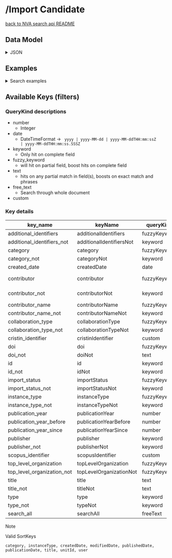 # /Import Candidate

[back to NVA search api README](/README.md#nva-search-api)

## Data Model
<details>
<summary>JSON</summary>

```json
{
  "importStatus": {
    "candidateStatus": "NOT_IMPORTED",
    "modifiedDate": "2023-11-20T19:38:32.362135196Z"
  },
  "collaborationType": "NonCollaborative",
  "type": "ImportCandidateSummary",
  "publicationInstance": {
    "volume": "60",
    "issue": "3",
    "articleNumber": "036102",
    "type": "AcademicArticle"
  },
  "associatedArtifacts": [],
  "journal": {
    "id": "https://api.dev.nva.aws.unit.no/publication-channels-v2/journal/899497CD-FC96-431D-BE38-5B10F1428969/2021",
    "type": "Journal"
  },
  "createdDate": "2023-11-20T19:38:32.361612653Z",
  "totalVerifiedContributors": 0,
  "mainTitle": "All-optical multi-wavelength regenerator based on four-wave mixing",
  "organizations": [],
  "additionalIdentifiers": [
    {
      "sourceName": "Scopus",
      "type": "AdditionalIdentifier",
      "value": "2-s2.0-85104787031"
    },
    {
      "sourceName": "Cristin",
      "type": "AdditionalIdentifier",
      "value": "3212342"
    }
  ],
  "publicationYear": "2021",
  "id": "https://api.dev.nva.aws.unit.no/publication/import-candidate/018bee3ddae4-653812a8-ed19-469b-8078-c3b488f71f74",
  "contributors": [
    {
      "sequence": 1,
      "role": {
        "type": "Creator"
      },
      "identity": {
        "name": "Muhammad Usama Khan",
        "type": "Identity"
      },
      "correspondingAuthor": false,
      "affiliations": [
        {
          "type": "Organization",
          "labels": {
            "en": "National University of Sciences and Technology, School of Electrical Engineering and Computer Science"
          }
        }
      ],
      "type": "Contributor"
    },
    {
      "sequence": 2,
      "role": {
        "type": "Creator"
      },
      "identity": {
        "name": "Abdulah Jeza Aljohani",
        "type": "Identity"
      },
      "correspondingAuthor": false,
      "affiliations": [
        {
          "id": "https://api.dev.nva.aws.unit.no/cristin/organization/54400004.0.0.0",
          "type": "Organization",
          "labels": {
            "nb": "King Abdul Aziz University",
            "en": "King Abdul Aziz University"
          }
        }
      ],
      "type": "Contributor"
    },
    {
      "sequence": 3,
      "role": {
        "type": "Creator"
      },
      "identity": {
        "name": "Aamir Gulistan",
        "orcId": "https://orcid.org/0000-0002-9520-4211",
        "type": "Identity"
      },
      "correspondingAuthor": false,
      "affiliations": [
        {
          "id": "https://api.dev.nva.aws.unit.no/cristin/organization/20277.0.0.0",
          "type": "Organization",
          "labels": {
            "nb": "Simula Metropolitan Center for Digital Engineering"
          }
        },
        {
          "id": "https://api.dev.nva.aws.unit.no/cristin/organization/7498.0.0.0",
          "type": "Organization",
          "labels": {
            "nb": "Simula Research Laboratory"
          }
        }
      ],
      "type": "Contributor"
    },
    {
      "sequence": 4,
      "role": {
        "type": "Creator"
      },
      "identity": {
        "name": "Salman Ghafoor",
        "orcId": "https://orcid.org/0000-0002-1031-4471",
        "type": "Identity"
      },
      "correspondingAuthor": true,
      "affiliations": [
        {
          "type": "Organization",
          "labels": {
            "en": "National University of Sciences and Technology, School of Electrical Engineering and Computer Science"
          }
        }
      ],
      "type": "Contributor"
    }
  ],
  "doi": "https://doi.org/10.1117/1.OE.60.3.036102",
  "totalContributors": 4
}

```

</details>

## Examples

<details>
<summary>Search examples</summary>


### By a specific contributor

```http request
GET /search/resources?contributor=https%3A%2F%2Fapi.test.nva.aws.unit.no%2Fcristin%2Fperson%2F538786 HTTP/1.1
Host: api.test.nva.aws.unit.no
Accept: application/json

```

### By title

```http request
GET /search/resources?title=My+very+specific+title HTTP/1.1
Host: api.test.nva.aws.unit.no
Accept: application/json

```

### By category

```http request
GET /search/resources?category=AcademicArticle&category=AcademicMonograph HTTP/1.1
Host: api.test.nva.aws.unit.no
Accept: application/json

```

### Free text

```http request
GET /search/resources?query=Some+specific+phrase HTTP/1.1
Host: api.test.nva.aws.unit.no
Accept: application/json

```

</details>

## Available Keys (filters)

### QueryKind descriptions
* number
  * Integer
* date
  * DateTimeFormat -> <code> yyyy | yyyy-MM-dd | yyyy-MM-ddTHH:mm:ssZ | yyyy-MM-ddTHH:mm:ss.SSSZ</code>
* keyword
  * Only hit on complete field
* fuzzy_keyword
  * will hit on partial field, boost hits on complete field
* text
  * hits on any partial match in field(s), boosts on exact match and phrases
* free_text
  * Search through whole document
* custom

### Key details

| key_name                   | keyName                  | queryKind     | scope                    | paths                                                                |
|----------------------------|--------------------------|---------------|--------------------------|----------------------------------------------------------------------|
| additional_identifiers     | additionalIdentifiers    | fuzzyKeyword  | one_or_more_item         | additionalIdentifiers.value                                          |
| additional_identifiers_not | additionalIdentifiersNot | keyword       | no_items                 | additionalIdentifiers.value.keyword                                  |
| category                   | category                 | fuzzyKeyword  | one_or_more_item         | publicationInstance.type                                             |
| category_not               | categoryNot              | keyword       | no_items                 | publicationInstance.type.keyword                                     |
| created_date               | createdDate              | date          | between                  | createdDate                                                          |
| contributor                | contributor              | fuzzyKeyword  | all_items                | contributors.identity.id, contributors.identity.name                 |
| contributor_not            | contributorNot           | keyword       | no_items                 | contributors.identity.id.keyword, contributors.identity.name.keyword |
| contributor_name           | contributorName          | fuzzyKeyword  | all_items                | contributors.identity.name                                           |
| contributor_name_not       | contributorNameNot       | keyword       | no_items                 | contributors.identity.name.keyword                                   |
| collaboration_type         | collaborationType        | fuzzyKeyword  | one_or_more_item         | collaborationType                                                    |
| collaboration_type_not     | collaborationTypeNot     | keyword       | no_items                 | collaborationType.keyword                                            |
| cristin_identifier         | cristinIdentifier        | custom        | all_items                | CRISTIN_IDENTIFIER                                                   |
| doi                        | doi                      | fuzzyKeyword  | one_or_more_item         | doi                                                                  |
| doi_not                    | doiNot                   | text          | no_items                 | doi                                                                  |
| id                         | id                       | keyword       | one_or_more_item         | id.keyword                                                           |
| id_not                     | idNot                    | keyword       | no_items                 | id.keyword                                                           |
| import_status              | importStatus             | fuzzyKeyword  | one_or_more_item         | importStatus.candidateStatus                                         |
| import_status_not          | importStatusNot          | keyword       | no_items                 | importStatus.candidateStatus.keyword                                 |
| instance_type              | instanceType             | fuzzyKeyword  | one_or_more_item         | type                                                                 |
| instance_type_not          | instanceTypeNot          | keyword       | no_items                 | type.keyword                                                         |
| publication_year           | publicationYear          | number        | between                  | publicationYear                                                      |
| publication_year_before    | publicationYearBefore    | number        | less_than                | publicationYear                                                      |
| publication_year_since     | publicationYearSince     | number        | greater_than_or_equal_to | publicationYear                                                      |
| publisher                  | publisher                | keyword       | all_items                | publisher.id.keyword                                                 |
| publisher_not              | publisherNot             | keyword       | no_items                 | publisher.id.keyword                                                 |
| scopus_identifier          | scopusIdentifier         | custom        | all_items                | SCOPUS_IDENTIFIER                                                    |
| top_level_organization     | topLevelOrganization     | fuzzyKeyword  | one_or_more_item         | organizations.id                                                     |
| top_level_organization_not | topLevelOrganizationNot  | fuzzyKeyword  | no_items                 | organizations.id                                                     |
| title                      | title                    | text          | all_items                | mainTitle                                                            |
| title_not                  | titleNot                 | text          | no_items                 | mainTitle                                                            |
| type                       | type                     | keyword       | all_items                | type.keyword                                                         |
| type_not                   | typeNot                  | keyword       | no_items                 | type.keyword                                                         |
| search_all                 | searchAll                | freeText      | all_items                | q                                                                    |
> [!NOTE]
> <p>Valid SortKeys </p>
>
> ```
> category, instanceType, createdDate, modifiedDate, publishedDate, publicationDate, title, unitId, user
> ```
